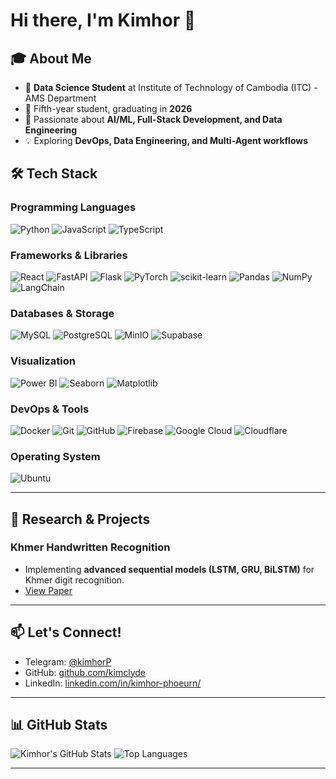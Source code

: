 # Hi there, I'm Kimhor 👋

## 🎓 About Me
- 🔬 **Data Science Student** at Institute of Technology of Cambodia (ITC) - AMS Department
- 🎯 Fifth-year student, graduating in **2026**
- 🌟 Passionate about **AI/ML, Full-Stack Development, and Data Engineering**
- 💡 Exploring **DevOps, Data Engineering, and Multi-Agent workflows**

## 🛠️ Tech Stack

### Programming Languages
![Python](https://img.shields.io/badge/Python-3776AB?style=for-the-badge&logo=python&logoColor=white)
![JavaScript](https://img.shields.io/badge/JavaScript-F7DF1E?style=for-the-badge&logo=javascript&logoColor=black)
![TypeScript](https://img.shields.io/badge/TypeScript-007ACC?style=for-the-badge&logo=typescript&logoColor=white)


### Frameworks & Libraries
![React](https://img.shields.io/badge/React-20232A?style=for-the-badge&logo=react&logoColor=61DAFB)
![FastAPI](https://img.shields.io/badge/FastAPI-005571?style=for-the-badge&logo=fastapi)
![Flask](https://img.shields.io/badge/Flask-000000?style=for-the-badge&logo=flask&logoColor=white)
![PyTorch](https://img.shields.io/badge/PyTorch-EE4C2C?style=for-the-badge&logo=pytorch&logoColor=white)
![scikit-learn](https://img.shields.io/badge/scikit--learn-F7931E?style=for-the-badge&logo=scikit-learn&logoColor=white)
![Pandas](https://img.shields.io/badge/pandas-150458?style=for-the-badge&logo=pandas&logoColor=white)
![NumPy](https://img.shields.io/badge/numpy-013243?style=for-the-badge&logo=numpy&logoColor=white)
![LangChain](https://img.shields.io/badge/LangChain-ffffff?logo=langchain&logoColor=green&style=for-the-badge)

### Databases & Storage
![MySQL](https://img.shields.io/badge/MySQL-4479A1?style=for-the-badge&logo=mysql&logoColor=white)
![PostgreSQL](https://img.shields.io/badge/PostgreSQL-316192?style=for-the-badge&logo=postgresql&logoColor=white)
![MinIO](https://img.shields.io/badge/MinIO-C72E49?style=for-the-badge&logo=minio&logoColor=white)
![Supabase](https://img.shields.io/badge/Supabase-3FCF8E?logo=supabase&logoColor=fff&stlye=for-the-badge)

### Visualization
![Power BI](https://img.shields.io/badge/Power%20BI-F2C811?style=for-the-badge&logo=powerbi&logoColor=black)
![Seaborn](https://img.shields.io/badge/-Seaborn-3776AB?style=for-the-badge&logo=python&logoColor=white)
![Matplotlib](https://img.shields.io/badge/-Matplotlib-000000?style=for-the-badge&logo=python)

### DevOps & Tools
![Docker](https://img.shields.io/badge/Docker-2496ED?style=for-the-badge&logo=docker&logoColor=white)
![Git](https://img.shields.io/badge/Git-F05032?style=for-the-badge&logo=git&logoColor=white)
![GitHub](https://img.shields.io/badge/GitHub-100000?style=for-the-badge&logo=github&logoColor=white)
![Firebase](https://img.shields.io/badge/Firebase-039BE5?logo=Firebase&logoColor=white&style=for-the-badge)
![Google Cloud](https://img.shields.io/badge/Google%20Cloud-4285F4?&style=for-the-badge&logo=Google%20Cloud&logoColor=white)
![Cloudflare](https://img.shields.io/badge/Cloudflare-F38020?style=for-the-badge&logo=Cloudflare&logoColor=white)

### Operating System
![Ubuntu](https://img.shields.io/badge/Ubuntu-E95420?style=for-the-badge&logo=ubuntu&logoColor=white)

---

## 🔬 Research & Projects

### Khmer Handwritten Recognition
- Implementing **advanced sequential models (LSTM, GRU, BiLSTM)** for Khmer digit recognition.  
- [View Paper](https://drive.google.com/file/d/1JDo-DWBjBXznPCYfNGPYfxa-AKgkWS7l/view?usp=sharing)

---


## 📫 Let's Connect!
- Telegram: [@kimhorP](https://t.me/kimhorP)  
- GitHub: [github.com/kimclyde](https://github.com/kimclyde)  
- LinkedIn: [linkedin.com/in/kimhor-phoeurn/](https://www.linkedin.com/in/kimhor-phoeurn)  


---

## 📊 GitHub Stats
![Kimhor's GitHub Stats](https://github-readme-stats.vercel.app/api?username=kimclyde&show_icons=true&theme=radical)
![Top Languages](https://github-readme-stats.vercel.app/api/top-langs/?username=kimclyde&layout=compact&theme=radical)

---

